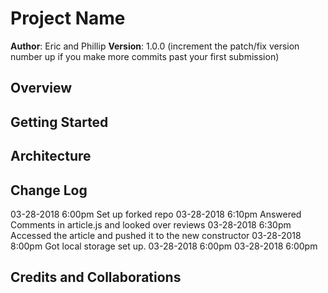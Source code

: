 # Project Name

**Author**: Eric and Phillip
**Version**: 1.0.0 (increment the patch/fix version number up if you make more commits past your first submission)

## Overview
<!-- Provide a high level overview of what this application is and why you are building it, beyond the fact that it's an assignment for a Code Fellows 301 class. (i.e. What's your problem domain?) -->

## Getting Started
<!-- What are the steps that a user must take in order to build this app on their own machine and get it running? -->

## Architecture
<!-- Provide a detailed description of the application design. What technologies (languages, libraries, etc) you're using, and any other relevant design information. -->

## Change Log
<!-- Use this are to document the iterative changes made to your application as each feature is successfully implemented. Use time stamps. Here's an examples: -->

03-28-2018 6:00pm Set up forked repo
03-28-2018 6:10pm Answered Comments in article.js and looked over reviews
03-28-2018 6:30pm Accessed the article and pushed it to the new constructor
03-28-2018 8:00pm Got local storage set up.
03-28-2018 6:00pm
03-28-2018 6:00pm

## Credits and Collaborations
<!-- Give credit (and a link) to other people or resources that helped you build this application. -->

